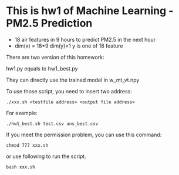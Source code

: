 # This is hw1 of Machine Learning - PM2.5 Prediction
* 18 air features in 9 hours to predict PM2.5 in the next hour 
* dim(x) = 18*9 dim(y)=1 y is one of 18 feature  

There are two version of this homework:

hw1.py equals to hw1_best.py

They can directly use the trained model in w_mt_vt.npy 

To use those script, you need to insert two address:
```
./xxx.sh <testfile address> <output file address>
```
For example:
```
./hw1_best.sh test.csv ans_best.csv
 ```
If you meet the permission problem, you can use this command:
```
chmod 777 xxx.sh
```
or use following to run the script.
```
bash xxx.sh
```
